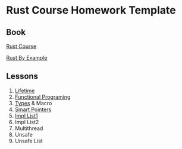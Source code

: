 # Rust Course Homework Template

## Book

[Rust Course](https://course.rs/advance/)

[Rust By Example](https://doc.rust-lang.org/rust-by-example)

## Lessons

1. [Lifetime](./ch1)
2. [Functional Programing](./ch2)
3. [Types](./ch3) & Macro
4. [Smart Pointers](./smart_pointer)
5. [Impl List1](./list1)
6. Impl List2
7. Multithread
8. Unsafe
9. Unsafe List
